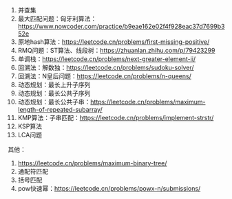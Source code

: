 1. 并查集
2. 最大匹配问题：匈牙利算法：https://www.nowcoder.com/practice/b9eae162e02f4f928eac37d7699b352e
3. 原地hash算法：https://leetcode.cn/problems/first-missing-positive/
4. RMQ问题：ST算法、线段树：https://zhuanlan.zhihu.com/p/79423299
5. 单调栈：https://leetcode.cn/problems/next-greater-element-ii/
6. 回溯法：解数独：https://leetcode.cn/problems/sudoku-solver/
7. 回溯法：N皇后问题：https://leetcode.cn/problems/n-queens/
8. 动态规划：最长上升子序列
9. 动态规划：最长公共子序列
10. 动态规划：最长公共子串：https://leetcode.cn/problems/maximum-length-of-repeated-subarray/
10. KMP算法：子串匹配：https://leetcode.cn/problems/implement-strstr/
11. KSP算法
12. LCA问题

其他：
1. https://leetcode.cn/problems/maximum-binary-tree/
2. 通配符匹配
3. 括号匹配
4. pow快速幂：https://leetcode.cn/problems/powx-n/submissions/
